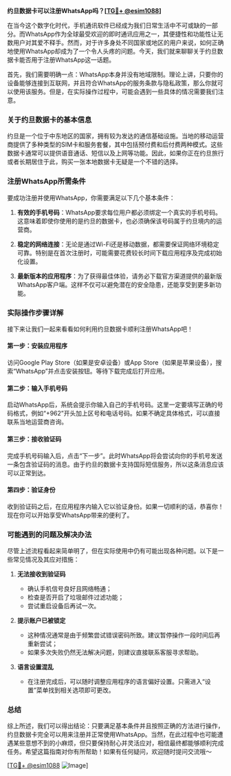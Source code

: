 **约旦数据卡可以注册WhatsApp吗？[[TG💪+ @esim1088](https://t.me/s/esim1088)]**

在当今这个数字化时代，手机通讯软件已经成为我们日常生活中不可或缺的一部分。而WhatsApp作为全球最受欢迎的即时通讯应用之一，其便捷性和功能性让无数用户对其爱不释手。然而，对于许多身处不同国家或地区的用户来说，如何正确地使用WhatsApp却成为了一个令人头疼的问题。今天，我们就来聊聊关于约旦数据卡能否用于注册WhatsApp这一话题。

首先，我们需要明确一点：WhatsApp本身并没有地域限制。理论上讲，只要你的设备能够连接到互联网，并且符合WhatsApp的服务条款与隐私政策，那么你就可以使用该服务。但是，在实际操作过程中，可能会遇到一些具体的情况需要我们注意。

### 关于约旦数据卡的基本信息

约旦是一个位于中东地区的国家，拥有较为发达的通信基础设施。当地的移动运营商提供了多种类型的SIM卡和服务套餐，其中包括预付费和后付费两种模式。这些数据卡通常可以提供语音通话、短信以及上网等功能。因此，如果你正在约旦旅行或者长期居住于此，购买一张本地数据卡无疑是一个不错的选择。

### 注册WhatsApp所需条件

要成功注册并使用WhatsApp，你需要满足以下几个基本条件：

1. **有效的手机号码**：WhatsApp要求每位用户都必须绑定一个真实的手机号码。这意味着即使你使用的是约旦的数据卡，也必须确保该号码属于约旦境内的运营商。
   
2. **稳定的网络连接**：无论是通过Wi-Fi还是移动数据，都需要保证网络环境稳定可靠。特别是在首次注册时，可能需要花费较长时间下载应用程序及完成初始化设置。

3. **最新版本的应用程序**：为了获得最佳体验，请务必下载官方渠道提供的最新版WhatsApp客户端。这样不仅可以避免潜在的安全隐患，还能享受到更多新功能。

### 实际操作步骤详解

接下来让我们一起来看看如何利用约旦数据卡顺利注册WhatsApp吧！

#### 第一步：安装应用程序
访问Google Play Store（如果是安卓设备）或App Store（如果是苹果设备），搜索“WhatsApp”并点击安装按钮。等待下载完成后打开应用。

#### 第二步：输入手机号码
启动WhatsApp后，系统会提示你输入自己的手机号码。这里一定要填写正确的号码格式，例如“+962”开头加上区号和电话号码。如果不确定具体格式，可以直接联系当地运营商咨询。

#### 第三步：接收验证码
完成手机号码输入后，点击“下一步”。此时WhatsApp将会尝试向你的手机号发送一条包含验证码的消息。由于约旦的数据卡支持国际短信服务，所以这条消息应该可以正常到达。

#### 第四步：验证身份
收到验证码之后，在应用程序内输入它以验证身份。如果一切顺利的话，恭喜你！现在你可以开始享受WhatsApp带来的便利了。

### 可能遇到的问题及解决办法

尽管上述流程看起来简单明了，但在实际使用中仍有可能出现各种问题。以下是一些常见情况及其应对措施：

1. **无法接收到验证码**
   - 确认手机信号良好且网络畅通；
   - 检查是否开启了垃圾邮件过滤功能；
   - 尝试重启设备后再试一次。

2. **提示账户已被锁定**
   - 这种情况通常是由于频繁尝试错误密码所致。建议暂停操作一段时间后再重新尝试；
   - 如果多次失败仍然无法解决问题，则建议直接联系客服寻求帮助。

3. **语言设置混乱**
   - 在注册完成后，可以随时调整应用程序的语言偏好设置。只需进入“设置”菜单找到相关选项即可更改。

### 总结

综上所述，我们可以得出结论：只要满足基本条件并且按照正确的方法进行操作，约旦数据卡完全可以用来注册并正常使用WhatsApp。当然，在此过程中也可能遭遇某些意想不到的小麻烦，但只要保持耐心并灵活应对，相信最终都能够顺利完成任务。希望这篇指南对你有所帮助！如果有任何疑问，欢迎随时提问交流哦～

[[TG💪+ @esim1088](https://t.me/s/esim1088) ![Image](https://i.postimg.cc/4NQfJmqS/Snipaste-2025-05-13-00-14-12.png)]